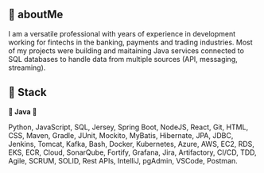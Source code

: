 ## 👋 aboutMe
I am a versatile professional with years of experience in development working for fintechs in the banking, payments and trading industries.
Most of my projects were building and maitaining Java services connected to SQL databases to handle data from multiple sources (API, messaging, streaming).

## 🧰 Stack
**👑 Java 👑**

Python, JavaScript, SQL, Jersey, Spring Boot, NodeJS, React, Git, HTML, CSS, Maven, Gradle, JUnit, Mockito, MyBatis, Hibernate, JPA, JDBC, Jenkins, Tomcat, 
Kafka, Bash, Docker, Kubernetes, Azure, AWS, EC2, RDS, EKS, ECR, Cloud, SonarQube, Fortify, Grafana, Jira, Artifactory, CI/CD, TDD, Agile, SCRUM, SOLID, 
Rest APIs, IntelliJ, pgAdmin, VSCode, Postman.
